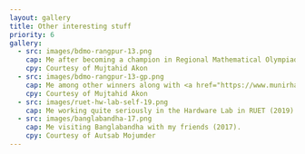 ```yaml
---
layout: gallery
title: Other interesting stuff
priority: 6
gallery:
  - src: images/bdmo-rangpur-13.png
    cap: Me after becoming a champion in Regional Mathematical Olympiad (2013).
    cpy: Courtesy of Mujtahid Akon
  - src: images/bdmo-rangpur-13-gp.png
    cap: Me among other winners along with <a href="https://www.munirhasan.com/">Munir Hasan</a> (2013).
    cpy: Courtesy of Mujtahid Akon
  - src: images/ruet-hw-lab-self-19.png
    cap: Me working quite seriously in the Hardware Lab in RUET (2019).
  - src: images/banglabandha-17.png
    cap: Me visiting Banglabandha with my friends (2017).
    cpy: Courtesy of Autsab Mojumder
---
```

